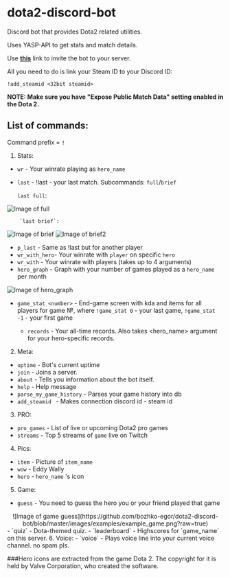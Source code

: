 # dota2-discord-bot

Discord bot that provides Dota2 related utilities.

Uses YASP-API to get stats and match details.


Use [**this**](https://discordapp.com/oauth2/authorize?client_id=189656913246420992&scope=bot&permissions=268561414) link to invite the bot to your server.

All you need to do is link your Steam ID  to your Discord ID:

`!add_steamid <32bit steamid>` 

**NOTE: Make sure you have "Expose Public Match Data" setting enabled in the Dota 2.**

## List of commands:
Command prefix = `!`

1. Stats:
  - `wr`          - Your winrate playing as `hero_name`
  - `last`        - !last - your last match. Subcommands: `full`/`brief`
 
      `last full`:

 ![Image of full](https://github.com/bozhko-egor/dota2-discord-bot/blob/master/images/examples/postgame_example.png?raw=true)

        `last brief`: 
  ![Image of brief](https://github.com/bozhko-egor/dota2-discord-bot/blob/master/images/examples/lineup_example.png?raw=true) ![Image of brief2](https://github.com/bozhko-egor/dota2-discord-bot/blob/master/images/examples/itemlist_example.png?raw=true)
  - `p_last`      - Same as !last but for another player
  - `wr_with_hero`- Your winrate with `player` on specific `hero`
  - `wr_with`     - Your winrate with players (takes up to 4 arguments)
  - `hero_graph`  - Graph with your number of games played as a `hero_name` per month
 
  ![Image of hero_graph](https://github.com/bozhko-egor/dota2-discord-bot/blob/master/images/graphs/hero.png?raw=true)
  - `game_stat <number>` - End-game screen with kda and items for all players for game №<number>, where `!game_stat 0` - your last game, `!game_stat -1` - your first game
     - `records`     - Your all-time records. Also takes <hero_name> argument for your hero-specific records.
2. Meta:
  - `uptime`      - Bot's current uptime
  - `join`        - Joins a server.
  - `about`       - Tells you information about the bot itself.
  - `help`        - Help message
  - `parse_my_game_history` - Parses your game history into db
  - `add_steamid ` - Makes connection discord id - steam id
3. PRO:
  - `pro_games`   - List of live or upcoming Dota2 pro games
  - `streams`     - Top 5 streams of `game` live on Twitch
4. Pics:
  - `item`        - Picture of `item_name`
  - `wow`         - Eddy Wally
  - `hero`        - `hero_name` 's icon
5. Game:
  - `guess`       - You need to guess the hero you or your friend played that game  
<center>![Image of game guess](https://github.com/bozhko-egor/dota2-discord-bot/blob/master/images/examples/example_game.png?raw=true)</center>
  - `quiz`        - Dota-themed quiz.
  - `leaderboard` - Highscores for `game_name` on this server.
6. Voice:
  - `voice`       - Plays voice line into your current voice channel. no spam pls.







###Hero icons are extracted from the game Dota 2. The copyright for it is held by Valve Corporation, who created the software.
